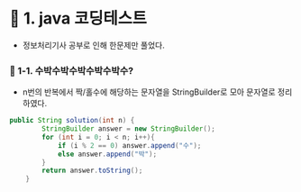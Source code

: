# 📌 1. java 코딩테스트
- 정보처리기사 공부로 인해 한문제만 풀었다. 
### 📌 1-1. 수박수박수박수박수박수?
- n번의 반복에서 짝/홀수에 해당하는 문자열을 StringBuilder로 모아 문자열로 정리하였다.
```java
public String solution(int n) {
        StringBuilder answer = new StringBuilder();
        for (int i = 0; i < n; i++){
            if (i % 2 == 0) answer.append("수");
            else answer.append("박");
        }
        return answer.toString();
    }
```